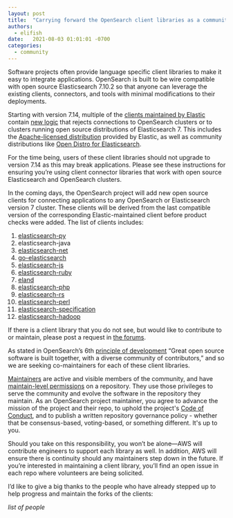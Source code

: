 ```yaml
---
layout: post
title:  "Carrying forward the OpenSearch client libraries as a community"
authors: 
  - elifish
date:   2021-08-03 01:01:01 -0700
categories: 
  - community
---
```


Software projects often provide language specific client libraries to make it easy to integrate applications. OpenSearch is built to be wire compatible with open source Elasticsearch 7.10.2 so that anyone can leverage the existing clients, connectors, and tools with minimal modifications to their deployments.

Starting with version 7.14, multiple of the [clients maintained by Elastic](https://www.elastic.co/guide/en/elasticsearch/client/index.html) contain [new logic](https://github.com/elastic/elasticsearch-py/pull/1623) that rejects connections to OpenSearch clusters or to clusters running open source distributions of Elasticsearch 7. This includes the [Apache-licensed distribution](https://www.elastic.co/downloads/past-releases/elasticsearch-oss-7-10-2) provided by Elastic, as well as community distributions like [Open Distro for Elasticsearch](https://opendistro.github.io/for-elasticsearch/).

For the time being, users of these client libraries should not upgrade to version 7.14 as this may break applications. Please see these instructions for ensuring you’re using client connector libraries that work with open source Elasticsearch and OpenSearch clusters.

In the coming days, the OpenSearch project will add new open source clients for connecting applications to any OpenSearch or Elasticsearch version 7 cluster. These clients will be derived from the last compatible version of the corresponding Elastic-maintained client before product checks were added. The list of clients includes:

  1. [elasticsearch-py](https://github.com/elastic/elasticsearch-py)
  2. elasticsearch-java
  3. [elasticsearch-net](https://github.com/elastic/elasticsearch-net)
  4. [go-elasticsearch](https://github.com/elastic/go-elasticsearch)
  5. [elasticsearch-js](https://github.com/elastic/elasticsearch-js) 
  6. [elasticsearch-ruby](https://github.com/elastic/elasticsearch-ruby) 
  7. [eland](https://github.com/elastic/eland) 
  8. [elasticsearch-php](https://github.com/elastic/elasticsearch-php) 
  9. [elasticsearch-rs](https://github.com/elastic/elasticsearch-rs) 
  10. [elasticsearch-perl](https://github.com/elastic/elasticsearch-perl) 
  11. [elasticsearch-specification](https://github.com/elastic/elasticsearch-specification) 
  12. [elasticsearch-hadoop](https://github.com/elastic/elasticsearch-hadoop)

If there is a client library that you do not see, but would like to contribute to or maintain, please post a request in [the forums](https://discuss.opendistrocommunity.dev/c/clients/60).
 
As stated in OpenSearch’s 6th [principle of development](https://opensearch.org/#principles) “Great open source software is built together, with a diverse community of contributors,” and so we are seeking co-maintainers for each of these client libraries. 

[Maintainers](https://github.com/opensearch-project/.github/blob/main/MAINTAINERS.md#maintainer-responsibilities) are active and visible members of the community, and have [maintain-level permissions](https://docs.github.com/en/organizations/managing-access-to-your-organizations-repositories/repository-permission-levels-for-an-organization) on a repository. They use those privileges to serve the community and evolve the software in the repository they maintain. As an OpenSearch project maintainer, you agree to advance the mission of the project and their repo, to uphold the project's [Code of Conduct](https://opensearch.org/codeofconduct.html), and to publish a written repository governance policy - whether that be consensus-based, voting-based, or something different. It's up to you.

Should you take on this responsibility, you won’t be alone—AWS will contribute engineers to support each library as well. In addition, AWS will ensure there is continuity should any maintainers step down in the future. If you’re interested in maintaining a client library, you’ll find an open issue in each repo where volunteers are being solicited. 

I’d like to give a big thanks to the people who have already stepped up to help progress and maintain the forks of the clients:

 _list of people_

